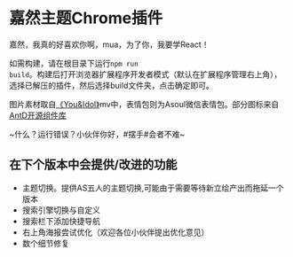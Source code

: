 # 嘉然主题Chrome插件
嘉然，我真的好喜欢你啊，mua，为了你，我要学React！

如需构建，请在根目录下运行<code>npm run build</code>。构建后打开浏览器扩展程序开发者模式（默认在扩展程序管理右上角），选择已解压的插件，然后选择build文件夹，点击确定即可。

图片素材取自<a href="https://www.bilibili.com/video/BV1134y1o7hi">《You&Idol》</a>mv中，表情包则为Asoul微信表情包。部分图标来自<a href="https://github.com/ant-design/ant-design">AntD开源组件库</a>

~什么？运行错误？小伙伴你好，#摆手#会者不难~

## 在下个版本中会提供/改进的功能
- 主题切换。提供AS五人的主题切换,可能由于需要等待新立绘产出而拖延一个版本
- 搜索引擎切换与自定义
- 搜索栏下添加快捷导航
- 右上角海报尝试优化（欢迎各位小伙伴提出优化意见）
- 数个细节修复
